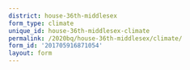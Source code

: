 ```yaml
---
district: house-36th-middlesex
form_type: climate
unique_id: house-36th-middlesex-climate
permalink: /2020bq/house-36th-middlesex/climate/
form_id: '201705916871054'
layout: form
---
```

